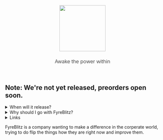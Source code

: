 <h3 align="center" style="border: none">
  <img src="https://www.fyreblitz.com/public/img/FyreBlitz.png" height="150px" />
</h3>

<h3 align="center" style="font-weight: 300">
 Awake the power within 
</h3>
<br/>

## Note: We're not yet released, preorders open soon.

<details>
  <summary>When will it release?</summary>
  It will release in expectedly 1-2 months from writing this (10.07.2022), thanks for standing behind us.
</details>
<details>
  <summary>Why should I go with FyreBlitz?</summary>
  You should chose FyreBlitz, because we're gonna provide quality hardware for the cheapest price possible, we're trying to give support when we can, ready to listen to you and accept requests/suggestions with a warm heart.
</details>
<details>
  <summary>Links</summary>
  Website: https://fyreblitz.com<br/>
  Discord: https://discord.gg/8dUwGewqfv<br/>
  YouTube: https://www.youtube.com/channel/UC8qgPZtW-NjbjvCY_bR8CVw
</details>

FyreBlitz is a company wanting to make a difference in the corperate world, trying to do flip the things how they are right now and improve them.
